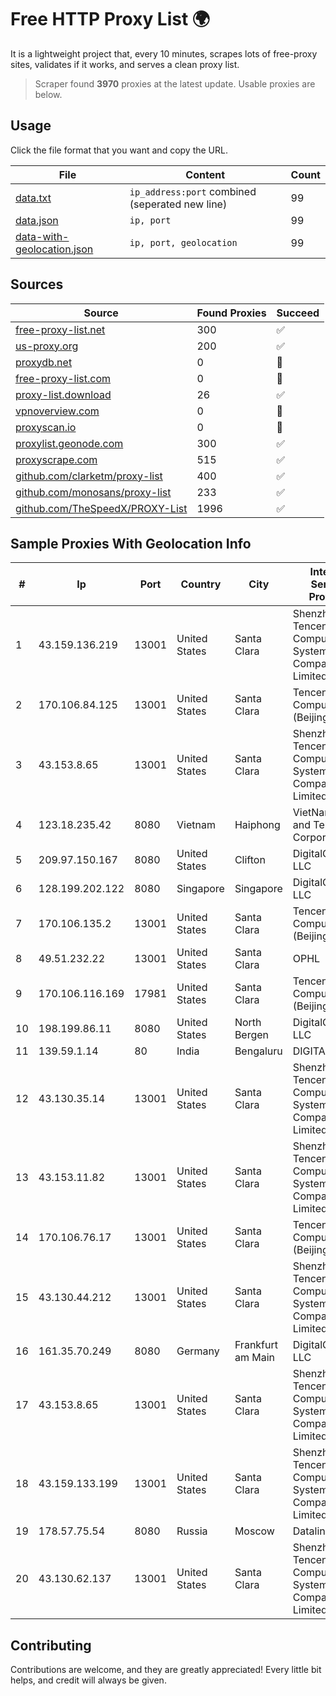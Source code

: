 
# Free HTTP Proxy List 🌍

It is a lightweight project that, every 10 minutes, scrapes lots of free-proxy sites, validates if it works, and serves a clean proxy list.


> Scraper found **3970** proxies at the latest update. Usable proxies are below.

## Usage

Click the file format that you want and copy the URL.


|File|Content|Count|
|----|-------|-----|
|[data.txt](https://raw.githubusercontent.com/themiralay/Proxy-List-World/master/data.txt)|`ip_address:port` combined (seperated new line)|99|
|[data.json](https://raw.githubusercontent.com/themiralay/Proxy-List-World/master/data.json)|`ip, port`|99|
|[data-with-geolocation.json](https://raw.githubusercontent.com/themiralay/Proxy-List-World/master/data-with-geolocation.json)|`ip, port, geolocation`|99|

## Sources

|Source|Found Proxies|Succeed|
|------|-------------|-------|
|[free-proxy-list.net](https://free-proxy-list.net)|300|✅|
|[us-proxy.org](https://www.us-proxy.org)|200|✅|
|[proxydb.net](http://proxydb.net)|0|🚫|
|[free-proxy-list.com](https://free-proxy-list.com/?page=&port=&type%5B%5D=http&type%5B%5D=https&up_time=0&search=Search)|0|🚫|
|[proxy-list.download](https://www.proxy-list.download/HTTP)|26|✅|
|[vpnoverview.com](https://vpnoverview.com/privacy/anonymous-browsing/free-proxy-servers)|0|🚫|
|[proxyscan.io](https://www.proxyscan.io)|0|🚫|
|[proxylist.geonode.com](https://proxylist.geonode.com/api/proxy-list?limit=300&page=1&sort_by=lastChecked&sort_type=desc&protocols=http,https)|300|✅|
|[proxyscrape.com](https://api.proxyscrape.com/v2/?request=displayproxies&protocol=http&timeout=10000&country=all&ssl=all&anonymity=all)|515|✅|
|[github.com/clarketm/proxy-list](https://raw.githubusercontent.com/clarketm/proxy-list/master/proxy-list-raw.txt)|400|✅|
|[github.com/monosans/proxy-list](https://raw.githubusercontent.com/monosans/proxy-list/main/proxies/http.txt)|233|✅|
|[github.com/TheSpeedX/PROXY-List](https://raw.githubusercontent.com/TheSpeedX/PROXY-List/master/http.txt)|1996|✅|


## Sample Proxies With Geolocation Info

|#|Ip|Port|Country|City|Internet Service Provider|
|-|--|----|-------|----|-------------------------|
|1|43.159.136.219|13001|United States|Santa Clara|Shenzhen Tencent Computer Systems Company Limited|
|2|170.106.84.125|13001|United States|Santa Clara|Tencent Cloud Computing (Beijing) Co|
|3|43.153.8.65|13001|United States|Santa Clara|Shenzhen Tencent Computer Systems Company Limited|
|4|123.18.235.42|8080|Vietnam|Haiphong|VietNam Post and Telecom Corporation|
|5|209.97.150.167|8080|United States|Clifton|DigitalOcean, LLC|
|6|128.199.202.122|8080|Singapore|Singapore|DigitalOcean, LLC|
|7|170.106.135.2|13001|United States|Santa Clara|Tencent Cloud Computing (Beijing) Co|
|8|49.51.232.22|13001|United States|Santa Clara|OPHL|
|9|170.106.116.169|17981|United States|Santa Clara|Tencent Cloud Computing (Beijing) Co|
|10|198.199.86.11|8080|United States|North Bergen|DigitalOcean, LLC|
|11|139.59.1.14|80|India|Bengaluru|DIGITALOCEAN|
|12|43.130.35.14|13001|United States|Santa Clara|Shenzhen Tencent Computer Systems Company Limited|
|13|43.153.11.82|13001|United States|Santa Clara|Shenzhen Tencent Computer Systems Company Limited|
|14|170.106.76.17|13001|United States|Santa Clara|Tencent Cloud Computing (Beijing) Co|
|15|43.130.44.212|13001|United States|Santa Clara|Shenzhen Tencent Computer Systems Company Limited|
|16|161.35.70.249|8080|Germany|Frankfurt am Main|DigitalOcean, LLC|
|17|43.153.8.65|13001|United States|Santa Clara|Shenzhen Tencent Computer Systems Company Limited|
|18|43.159.133.199|13001|United States|Santa Clara|Shenzhen Tencent Computer Systems Company Limited|
|19|178.57.75.54|8080|Russia|Moscow|Dataline Ltd|
|20|43.130.62.137|13001|United States|Santa Clara|Shenzhen Tencent Computer Systems Company Limited|



## Contributing

Contributions are welcome, and they are greatly appreciated! Every
little bit helps, and credit will always be given.

